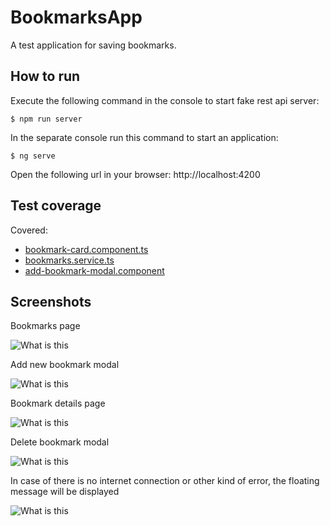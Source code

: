 # BookmarksApp

A test application for saving bookmarks.

## How to run

Execute the following command in the console to start fake rest api server:

    $ npm run server

In the separate console run this command to start an application:

    $ ng serve

Open the following url in your browser: http://localhost:4200

## Test coverage

Covered:

  - [bookmark-card.component.ts](src/app/features/components/bookmark-card/bookmark-card.component.ts)
  - [bookmarks.service.ts](src/app/features/services/bookmarks/bookmarks.service.ts)
  - [add-bookmark-modal.component](src/app/features/services/add-bookmark-modal/add-bookmark-modal.component)

## Screenshots

Bookmarks page

![What is this](screenshots/1.png)

Add new bookmark modal

![What is this](screenshots/2.png)

Bookmark details page

![What is this](screenshots/3.png)

Delete bookmark modal

![What is this](screenshots/4.png)

In case of there is no internet connection or other kind of error, the floating message will be displayed

![What is this](screenshots/5.png)

